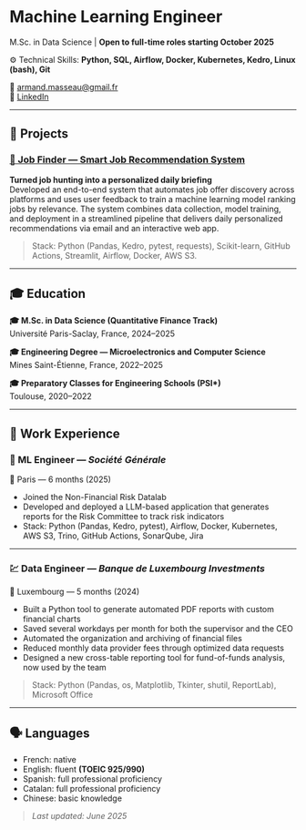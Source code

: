 # Machine Learning Engineer

M.Sc. in Data Science | **Open to full-time roles starting October 2025**

⚙️ Technical Skills: **Python, SQL, Airflow, Docker, Kubernetes, Kedro, Linux (bash), Git**

📧 armand.masseau@gmail.fr  
🔗 [LinkedIn](https://www.linkedin.com/in/armand-masseau)  

---

## 🧠 Projects

### [📌 Job Finder — Smart Job Recommendation System](https://github.com/armandmasseaugit/job_finder)

**Turned job hunting into a personalized daily briefing**  
Developed an end-to-end system that automates job offer discovery across platforms and uses user feedback to train a machine learning model ranking jobs by relevance. The system combines data collection, model training, and deployment in a streamlined pipeline that delivers daily personalized recommendations via email and an interactive web app.  
> Stack: Python (Pandas, Kedro, pytest, requests), Scikit-learn, GitHub Actions, Streamlit, Airflow, Docker, AWS S3.

---

## 🎓 Education

**🎓 M.Sc. in Data Science (Quantitative Finance Track)**  
Université Paris-Saclay, France, 2024–2025  

**🎓 Engineering Degree — Microelectronics and Computer Science**  
Mines Saint-Étienne, France, 2022–2025  

**🎓 Preparatory Classes for Engineering Schools (PSI\*)**  
Toulouse, 2020–2022

---

## 💼 Work Experience

### 🏦 ML Engineer — *Société Générale*  
📍 Paris — 6 months (2025)

- Joined the Non-Financial Risk Datalab  
- Developed and deployed a LLM-based application that generates reports for the Risk Committee to track risk indicators  
- Stack: Python (Pandas, Kedro, pytest), Airflow, Docker, Kubernetes, AWS S3, Trino, GitHub Actions, SonarQube, Jira

---

### 💹 Data Engineer — *Banque de Luxembourg Investments*  
📍 Luxembourg — 5 months (2024)

- Built a Python tool to generate automated PDF reports with custom financial charts  
- Saved several workdays per month for both the supervisor and the CEO  
- Automated the organization and archiving of financial files  
- Reduced monthly data provider fees through optimized data requests  
- Designed a new cross-table reporting tool for fund-of-funds analysis, now used by the team  
> Stack: Python (Pandas, os, Matplotlib, Tkinter, shutil, ReportLab), Microsoft Office


---

## 🗣️ Languages

- French: native  
- English: fluent **(TOEIC 925/990)**  
- Spanish: full professional proficiency  
- Catalan: full professional proficiency  
- Chinese: basic knowledge


> *Last updated: June 2025*
